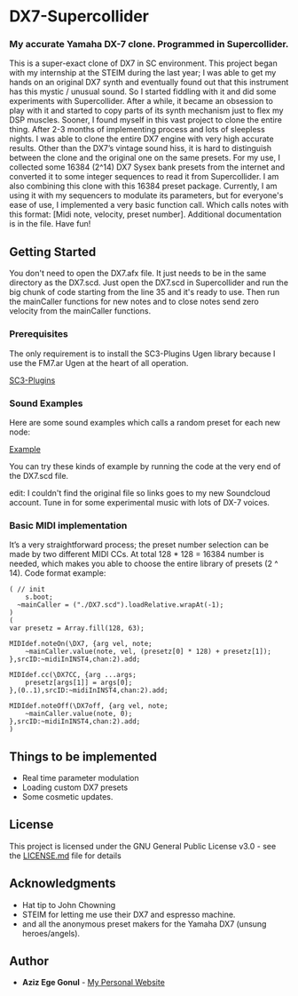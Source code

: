 # DX7-Supercollider

### My accurate Yamaha DX-7 clone. Programmed in Supercollider.

This is a super-exact clone of DX7 in SC environment. This project began with my internship at the STEIM during the last year; I was able to get my hands on an original DX7 synth and eventually found out that this instrument has this mystic / unusual sound. So I started fiddling with it and did some experiments with Supercollider. After a while, it became an obsession to play with it and started to copy parts of its synth mechanism just to flex my DSP muscles. Sooner, I found myself in this vast project to clone the entire thing. After 2-3 months of implementing process and lots of sleepless nights. I was able to clone the entire DX7 engine with very high accurate results. Other than the DX7’s vintage sound hiss, it is hard to distinguish between the clone and the original one on the same presets. For my use, I collected some 16384 (2^14) DX7 Sysex bank presets from the internet and converted it to some integer sequences to read it from Supercollider. I am also combining this clone with this 16384 preset package. Currently, I am using it with my sequencers to modulate its parameters, but for everyone's ease of use, I implemented a very basic function call. Which calls notes with this format: [Midi note, velocity, preset number]. Additional documentation is in the file. Have fun!

## Getting Started

You don't need to open the DX7.afx file. It just needs to be in the same directory as the DX7.scd. Just open the DX7.scd in Supercollider and run the big chunk of code starting from the line 35 and it's ready to use. Then run the mainCaller functions for new notes and to close notes send zero velocity from the mainCaller functions.

### Prerequisites

The only requirement is to install the SC3-Plugins Ugen library because I use the FM7.ar Ugen at the heart of all operation.

[SC3-Plugins](https://github.com/supercollider/sc3-plugins)

### Sound Examples

Here are some sound examples which calls a random preset for each new node:

[Example](https://soundcloud.com/exiouz)

You can try these kinds of example by running the code at the very end of the DX7.scd file.

edit: I couldn't find the original file so links goes to my new Soundcloud account. Tune in for some experimental music with lots of DX-7 voices.


### Basic MIDI implementation

It’s a very straightforward process; the preset number selection can be made by two different MIDI CCs. At total 128 * 128 = 16384 number is needed, which makes you able to choose the entire library of presets (2 ^ 14).
Code format example:

``` supercollider
( // init
	s.boot;
  ~mainCaller = ("./DX7.scd").loadRelative.wrapAt(-1);
)
(
var presetz = Array.fill(128, 63);

MIDIdef.noteOn(\DX7, {arg vel, note;
	~mainCaller.value(note, vel, (presetz[0] * 128) + presetz[1]);
},srcID:~midiInINST4,chan:2).add;

MIDIdef.cc(\DX7CC, {arg ...args;
	presetz[args[1]] = args[0];
},(0..1),srcID:~midiInINST4,chan:2).add;

MIDIdef.noteOff(\DX7off, {arg vel, note;
	~mainCaller.value(note, 0);
},srcID:~midiInINST4,chan:2).add;
)
```

## Things to be implemented

* Real time parameter modulation
* Loading custom DX7 presets
* Some cosmetic updates.

## License

This project is licensed under the GNU General Public License v3.0 - see the [LICENSE.md](LICENSE.md) file for details

## Acknowledgments

* Hat tip to John Chowning
* STEIM for letting me use their DX7 and espresso machine.
* and all the anonymous preset makers for the Yamaha DX7 (unsung heroes/angels).


## Author

* **Aziz Ege Gonul** - [My Personal Website](http://www.egegonul.com)
